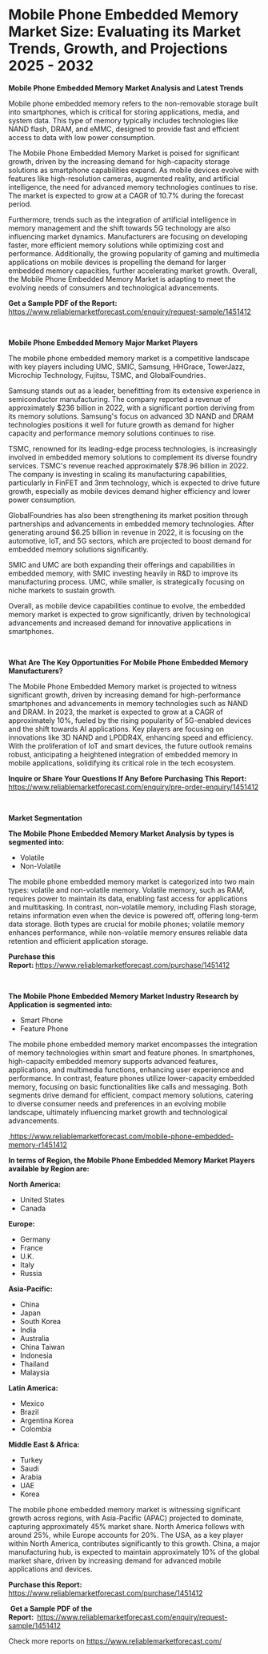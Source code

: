 <p><h1>Mobile Phone Embedded Memory Market Size: Evaluating its Market Trends, Growth, and Projections 2025 - 2032</h1></p><p><strong>Mobile Phone Embedded Memory Market Analysis and Latest Trends</strong></p>
<p><p>Mobile phone embedded memory refers to the non-removable storage built into smartphones, which is critical for storing applications, media, and system data. This type of memory typically includes technologies like NAND flash, DRAM, and eMMC, designed to provide fast and efficient access to data with low power consumption. </p><p>The Mobile Phone Embedded Memory Market is poised for significant growth, driven by the increasing demand for high-capacity storage solutions as smartphone capabilities expand. As mobile devices evolve with features like high-resolution cameras, augmented reality, and artificial intelligence, the need for advanced memory technologies continues to rise. The market is expected to grow at a CAGR of 10.7% during the forecast period.</p><p>Furthermore, trends such as the integration of artificial intelligence in memory management and the shift towards 5G technology are also influencing market dynamics. Manufacturers are focusing on developing faster, more efficient memory solutions while optimizing cost and performance. Additionally, the growing popularity of gaming and multimedia applications on mobile devices is propelling the demand for larger embedded memory capacities, further accelerating market growth. Overall, the Mobile Phone Embedded Memory Market is adapting to meet the evolving needs of consumers and technological advancements.</p></p>
<p><strong>Get a Sample PDF of the Report:&nbsp;</strong> <a href="https://www.reliablemarketforecast.com/enquiry/request-sample/1451412?utm_campaign=2803&utm_medium=2&utm_source=Github&utm_content=ia&utm_term=06042025&utm_id=mobile-phone-embedded-memory">https://www.reliablemarketforecast.com/enquiry/request-sample/1451412</a></p>
<p>&nbsp;</p>
<p><strong>Mobile Phone Embedded Memory Major Market Players</strong></p>
<p><p>The mobile phone embedded memory market is a competitive landscape with key players including UMC, SMIC, Samsung, HHGrace, TowerJazz, Microchip Technology, Fujitsu, TSMC, and GlobalFoundries. </p><p>Samsung stands out as a leader, benefitting from its extensive experience in semiconductor manufacturing. The company reported a revenue of approximately $236 billion in 2022, with a significant portion deriving from its memory solutions. Samsung's focus on advanced 3D NAND and DRAM technologies positions it well for future growth as demand for higher capacity and performance memory solutions continues to rise.</p><p>TSMC, renowned for its leading-edge process technologies, is increasingly involved in embedded memory solutions to complement its diverse foundry services. TSMC's revenue reached approximately $78.96 billion in 2022. The company is investing in scaling its manufacturing capabilities, particularly in FinFET and 3nm technology, which is expected to drive future growth, especially as mobile devices demand higher efficiency and lower power consumption.</p><p>GlobalFoundries has also been strengthening its market position through partnerships and advancements in embedded memory technologies. After generating around $6.25 billion in revenue in 2022, it is focusing on the automotive, IoT, and 5G sectors, which are projected to boost demand for embedded memory solutions significantly.</p><p>SMIC and UMC are both expanding their offerings and capabilities in embedded memory, with SMIC investing heavily in R&D to improve its manufacturing process. UMC, while smaller, is strategically focusing on niche markets to sustain growth.</p><p>Overall, as mobile device capabilities continue to evolve, the embedded memory market is expected to grow significantly, driven by technological advancements and increased demand for innovative applications in smartphones.</p></p>
<p>&nbsp;</p>
<p><strong>What Are The Key Opportunities For Mobile Phone Embedded Memory Manufacturers?</strong></p>
<p><p>The Mobile Phone Embedded Memory market is projected to witness significant growth, driven by increasing demand for high-performance smartphones and advancements in memory technologies such as NAND and DRAM. In 2023, the market is expected to grow at a CAGR of approximately 10%, fueled by the rising popularity of 5G-enabled devices and the shift towards AI applications. Key players are focusing on innovations like 3D NAND and LPDDR4X, enhancing speed and efficiency. With the proliferation of IoT and smart devices, the future outlook remains robust, anticipating a heightened integration of embedded memory in mobile applications, solidifying its critical role in the tech ecosystem.</p></p>
<p><strong>Inquire or Share Your Questions If Any Before Purchasing This Report:</strong> <a href="https://www.reliablemarketforecast.com/enquiry/pre-order-enquiry/1451412?utm_campaign=2803&utm_medium=2&utm_source=Github&utm_content=ia&utm_term=06042025&utm_id=mobile-phone-embedded-memory">https://www.reliablemarketforecast.com/enquiry/pre-order-enquiry/1451412</a></p>
<p>&nbsp;</p>
<p><strong>Market Segmentation</strong></p>
<p><strong>The Mobile Phone Embedded Memory Market Analysis by types is segmented into:</strong></p>
<p><ul><li>Volatile</li><li>Non-Volatile</li></ul></p>
<p><p>The mobile phone embedded memory market is categorized into two main types: volatile and non-volatile memory. Volatile memory, such as RAM, requires power to maintain its data, enabling fast access for applications and multitasking. In contrast, non-volatile memory, including Flash storage, retains information even when the device is powered off, offering long-term data storage. Both types are crucial for mobile phones; volatile memory enhances performance, while non-volatile memory ensures reliable data retention and efficient application storage.</p></p>
<p><strong>Purchase this Report:&nbsp;</strong><a href="https://www.reliablemarketforecast.com/purchase/1451412?utm_campaign=2803&utm_medium=2&utm_source=Github&utm_content=ia&utm_term=06042025&utm_id=mobile-phone-embedded-memory">https://www.reliablemarketforecast.com/purchase/1451412</a></p>
<p>&nbsp;</p>
<p><strong>The Mobile Phone Embedded Memory Market Industry Research by Application is segmented into:</strong></p>
<p><ul><li>Smart Phone</li><li>Feature Phone</li></ul></p>
<p><p>The mobile phone embedded memory market encompasses the integration of memory technologies within smart and feature phones. In smartphones, high-capacity embedded memory supports advanced features, applications, and multimedia functions, enhancing user experience and performance. In contrast, feature phones utilize lower-capacity embedded memory, focusing on basic functionalities like calls and messaging. Both segments drive demand for efficient, compact memory solutions, catering to diverse consumer needs and preferences in an evolving mobile landscape, ultimately influencing market growth and technological advancements.</p></p>
<p><a href="https://www.reliablemarketforecast.com/mobile-phone-embedded-memory-r1451412?utm_campaign=2803&utm_medium=2&utm_source=Github&utm_content=ia&utm_term=06042025&utm_id=mobile-phone-embedded-memory">&nbsp;https://www.reliablemarketforecast.com/mobile-phone-embedded-memory-r1451412</a></p>
<p><strong>In terms of Region, the Mobile Phone Embedded Memory Market Players available by Region are:</strong></p>
<p>
    <p> <strong> North America: </strong>
        <ul>
            <li>United States</li>
            <li>Canada</li>
        </ul>
        </p> 
    <p> <strong> Europe: </strong>
        <ul>
            <li>Germany</li>
            <li>France</li>
            <li>U.K.</li>
            <li>Italy</li>
            <li>Russia</li>
        </ul>
        </p> 
    <p> <strong> Asia-Pacific: </strong>
        <ul>
            <li>China</li>
            <li>Japan</li>
            <li>South Korea</li>
            <li>India</li>
            <li>Australia</li>
            <li>China Taiwan</li>
            <li>Indonesia</li>
            <li>Thailand</li>
            <li>Malaysia</li>
        </ul>
        </p> 
    <p> <strong> Latin America: </strong>
        <ul>
            <li>Mexico</li>
            <li>Brazil</li>
            <li>Argentina Korea</li>
            <li>Colombia</li>
        </ul>
        </p> 
    <p> <strong> Middle East & Africa: </strong>
        <ul>
            <li>Turkey</li>
            <li>Saudi</li>
            <li>Arabia</li>
            <li>UAE</li>
            <li>Korea</li>
        </ul>
    </p>
    </p>
<p><p>The mobile phone embedded memory market is witnessing significant growth across regions, with Asia-Pacific (APAC) projected to dominate, capturing approximately 45% market share. North America follows with around 25%, while Europe accounts for 20%. The USA, as a key player within North America, contributes significantly to this growth. China, a major manufacturing hub, is expected to maintain approximately 10% of the global market share, driven by increasing demand for advanced mobile applications and devices.</p></p>
<p><strong>Purchase this Report: </strong><a href="https://www.reliablemarketforecast.com/purchase/1451412?utm_campaign=2803&utm_medium=2&utm_source=Github&utm_content=ia&utm_term=06042025&utm_id=mobile-phone-embedded-memory">https://www.reliablemarketforecast.com/purchase/1451412</a></p>
<p>&nbsp;<strong>Get a Sample PDF of the Report:&nbsp;&nbsp;</strong><a href="https://www.reliablemarketforecast.com/enquiry/request-sample/1451412?utm_campaign=2803&utm_medium=2&utm_source=Github&utm_content=ia&utm_term=06042025&utm_id=mobile-phone-embedded-memory">https://www.reliablemarketforecast.com/enquiry/request-sample/1451412</a></p>
<p><strong></strong></p>
<p>Check more reports on <a href="https://www.reliablemarketforecast.com/?utm_campaign=2803&utm_medium=2&utm_source=Github&utm_content=ia&utm_term=06042025&utm_id=mobile-phone-embedded-memory">https://www.reliablemarketforecast.com/</a></p>